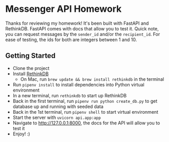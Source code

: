# Messenger API Homework

Thanks for reviewing my homework! It's been built with FastAPI and RethinkDB. FastAPI comes with docs that allow you to test it. Quick note, you can request messages by the `sender_id` and/or the `recipient_id`. For ease of testing, the ids for both are integers between 1 and 10.

## Getting Started

- Clone the project
- Install [RethinkDB](https://rethinkdb.com/docs/install)
  - On Mac, run `brew update && brew install rethinkdb` in the terminal
- Run `pipenv install` to install dependencies into Python virtual environment
- In a new terminal, run `rethinkdb` to start up RethinkDB
- Back in the first terminal, run `pipenv run python create_db.py` to get database up and running with seeded data
- Back in the 1st terminal, run `pipenv shell` to start virtual environment
- Start the server with `uvicorn api.app:app`
- Navigate to http://127.0.0.1:8000, the docs for the API will allow you to test it
- Enjoy! :)

